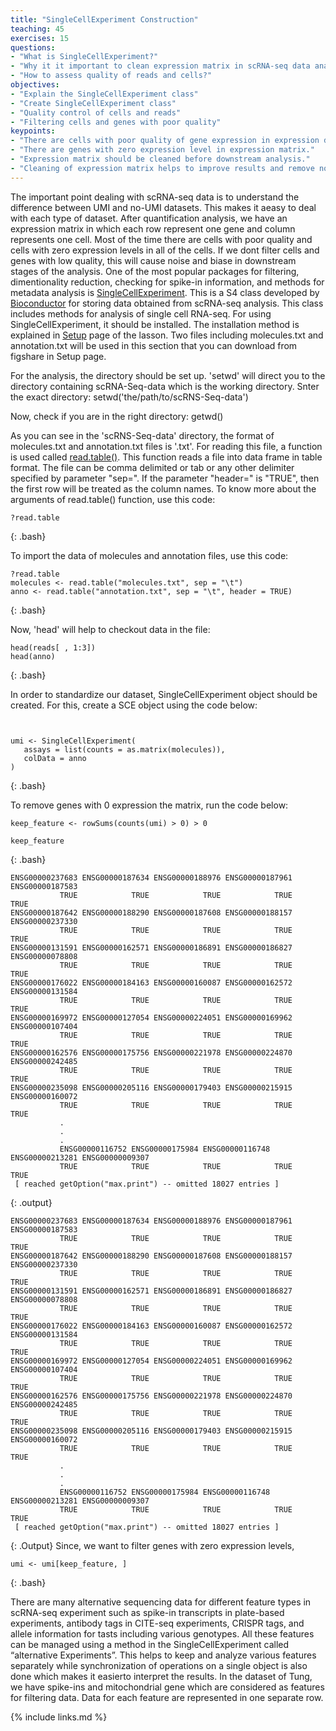 ```yaml
---
title: "SingleCellExperiment Construction"
teaching: 45
exercises: 15
questions:
- "What is SingleCellExperiment?"
- "Why it it important to clean expression matrix in scRNA-seq data analysis?"
- "How to assess quality of reads and cells?"
objectives:
- "Explain the SingleCellExperiment class"
- "Create SingleCellExperiment class"
- "Quality control of cells and reads"
- "Filtering cells and genes with poor quality"
keypoints:
- "There are cells with poor quality of gene expression in expression dataset."
- "There are genes with zero expression level in expression matrix."
- "Expression matrix should be cleaned before downstream analysis."
- "Cleaning of expression matrix helps to improve results and remove noises and bias during the analysis."
---
```


The important point dealing with scRNA-seq data is to understand the difference between UMI and no-UMI datasets. This makes it aeasy to deal with each type of dataset.
After quantification analysis, we have an expression matrix in which each row represent one gene and column represents one cell.
Most of the time there are cells with poor quality and cells with zero expression levels in all of the cells.
If we dont filter cells and genes with low quality, this will cause noise and biase in downstream stages of the analysis.
One of the most popular packages for filtering, dimentionality reduction, checking for spike-in information, and methods for metadata analysis is
<a href="https://bioconductor.org/packages/release/bioc/html/SingleCellExperiment.html">SingleCellExperiment</a>.
This is a S4 class developed by <a href="https://www.bioconductor.org/">Bioconductor</a> for storing data obtained from scRNA-seq analysis.
This class includes methods for analysis of single cell RNA-seq. For using SingleCellExperiment, it should be installed. The installation method is explained in
<a href="https://carpentries-incubator.github.io/scrna-seq-analysis/setup.html">Setup</a> page of the lasson.
Two files including molecules.txt and annotation.txt will be used in this section that you can download from figshare in Setup page.

For the analysis, the directory should be set up. 'setwd' will direct you to the directory containing scRNA-Seq-data which is the working directory.
Snter the exact directory:
setwd('the/path/to/scRNS-Seq-data')

Now, check if you are in the right directory:
getwd()

As you can see in the 'scRNS-Seq-data' directory, the format of molecules.txt and annotation.txt files is '.txt'.
For reading this file, a function is used called  <a href="https://www.rdocumentation.org/packages/utils/versions/3.6.2/topics/read.table">read.table()</a>. This function reads a file into data frame in table format. The file can be comma delimited or tab or any other delimiter specified by parameter "sep=". If the parameter "header=" is "TRUE", then the first row will be treated as the column names. To know more about the arguments of read.table() function, use this code:
 ~~~
?read.table
~~~
{: .bash}

To import the data of molecules and annotation files, use this code:
 ~~~
?read.table
molecules <- read.table("molecules.txt", sep = "\t")
anno <- read.table("annotation.txt", sep = "\t", header = TRUE)
~~~
{: .bash}

Now, 'head' will help to checkout data in the file:
 ~~~
head(reads[ , 1:3])
head(anno)
~~~
{: .bash}

In order to standardize our dataset, SingleCellExperiment object should be created.
For this, create a SCE object using the code below:

 ~~~
 
 
umi <- SingleCellExperiment(
    assays = list(counts = as.matrix(molecules)), 
    colData = anno
)
~~~
{: .bash}

To remove genes with 0 expression the matrix, run the code below:

~~~
keep_feature <- rowSums(counts(umi) > 0) > 0

keep_feature
~~~
{: .bash}

~~~
ENSG00000237683 ENSG00000187634 ENSG00000188976 ENSG00000187961 ENSG00000187583 
           TRUE            TRUE            TRUE            TRUE            TRUE 
ENSG00000187642 ENSG00000188290 ENSG00000187608 ENSG00000188157 ENSG00000237330 
           TRUE            TRUE            TRUE            TRUE            TRUE 
ENSG00000131591 ENSG00000162571 ENSG00000186891 ENSG00000186827 ENSG00000078808 
           TRUE            TRUE            TRUE            TRUE            TRUE 
ENSG00000176022 ENSG00000184163 ENSG00000160087 ENSG00000162572 ENSG00000131584 
           TRUE            TRUE            TRUE            TRUE            TRUE 
ENSG00000169972 ENSG00000127054 ENSG00000224051 ENSG00000169962 ENSG00000107404 
           TRUE            TRUE            TRUE            TRUE            TRUE 
ENSG00000162576 ENSG00000175756 ENSG00000221978 ENSG00000224870 ENSG00000242485 
           TRUE            TRUE            TRUE            TRUE            TRUE 
ENSG00000235098 ENSG00000205116 ENSG00000179403 ENSG00000215915 ENSG00000160072 
           TRUE            TRUE            TRUE            TRUE            TRUE 
           .
           .
           .
           ENSG00000116752 ENSG00000175984 ENSG00000116748 ENSG00000213281 ENSG00000009307 
           TRUE            TRUE            TRUE            TRUE            TRUE 
 [ reached getOption("max.print") -- omitted 18027 entries ]
~~~
{: .output}
~~~
ENSG00000237683 ENSG00000187634 ENSG00000188976 ENSG00000187961 ENSG00000187583 
           TRUE            TRUE            TRUE            TRUE            TRUE 
ENSG00000187642 ENSG00000188290 ENSG00000187608 ENSG00000188157 ENSG00000237330 
           TRUE            TRUE            TRUE            TRUE            TRUE 
ENSG00000131591 ENSG00000162571 ENSG00000186891 ENSG00000186827 ENSG00000078808 
           TRUE            TRUE            TRUE            TRUE            TRUE 
ENSG00000176022 ENSG00000184163 ENSG00000160087 ENSG00000162572 ENSG00000131584 
           TRUE            TRUE            TRUE            TRUE            TRUE 
ENSG00000169972 ENSG00000127054 ENSG00000224051 ENSG00000169962 ENSG00000107404 
           TRUE            TRUE            TRUE            TRUE            TRUE 
ENSG00000162576 ENSG00000175756 ENSG00000221978 ENSG00000224870 ENSG00000242485 
           TRUE            TRUE            TRUE            TRUE            TRUE 
ENSG00000235098 ENSG00000205116 ENSG00000179403 ENSG00000215915 ENSG00000160072 
           TRUE            TRUE            TRUE            TRUE            TRUE 
           .
           .
           .
           ENSG00000116752 ENSG00000175984 ENSG00000116748 ENSG00000213281 ENSG00000009307 
           TRUE            TRUE            TRUE            TRUE            TRUE 
 [ reached getOption("max.print") -- omitted 18027 entries ]
 ~~~
 {: .Output}
 Since, we want to filter genes with zero expression levels, 
~~~
umi <- umi[keep_feature, ]
~~~
{: .bash}



There are many alternative sequencing data for different feature types in scRNA-seq experiment such as spike-in transcripts in plate-based experiments, antibody tags in CITE-seq experiments, CRISPR tags, and allele information for tasts including various genotypes. All these features can be managed using a method in the SingleCellExperiment called “alternative Experiments”. This helps to keep and analyze various features separately while synchronization of operations on a single object is also done which makes it easierto interpret the results.
In the dataset of Tung, we have spike-ins and mitochondrial gene which are considered as features for filtering data. Data for each feature are represented in one separate row.


{% include links.md %}
